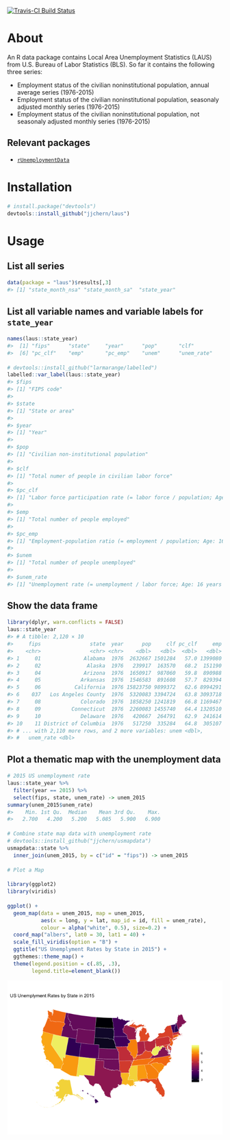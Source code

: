 
<!-- README.md is generated from README.Rmd. Please edit that file -->
[![Travis-CI Build Status](https://travis-ci.org/jjchern/laus.svg?branch=master)](https://travis-ci.org/jjchern/laus)

About
=====

An R data package contains Local Area Unemployment Statistics (LAUS) from U.S. Bureau of Labor Statistics (BLS). So far it contains the following three series:

-   Employment status of the civilian noninstitutional population, annual average series (1976-2015)
-   Employment status of the civilian noninstitutional population, seasonaly adjusted monthly series (1976-2015)
-   Employment status of the civilian noninstitutional population, not seasonaly adjusted monthly series (1976-2015)

Relevant packages
-----------------

-   [`rUnemploymentData`](https://github.com/trulia/rUnemploymentData/)

Installation
============

``` r
# install.package("devtools")
devtools::install_github("jjchern/laus")
```

Usage
=====

List all series
---------------

``` r
data(package = "laus")$results[,3]
#> [1] "state_month_nsa" "state_month_sa"  "state_year"
```

List all variable names and variable labels for `state_year`
------------------------------------------------------------

``` r
names(laus::state_year)
#>  [1] "fips"      "state"     "year"      "pop"       "clf"      
#>  [6] "pc_clf"    "emp"       "pc_emp"    "unem"      "unem_rate"

# devtools::install_github("larmarange/labelled")
labelled::var_label(laus::state_year)
#> $fips
#> [1] "FIPS code"
#> 
#> $state
#> [1] "State or area"
#> 
#> $year
#> [1] "Year"
#> 
#> $pop
#> [1] "Civilian non-institutional population"
#> 
#> $clf
#> [1] "Total numer of people in civilian labor force"
#> 
#> $pc_clf
#> [1] "Labor force participation rate (= labor force / population; Age: 16 years and over)"
#> 
#> $emp
#> [1] "Total number of people employed"
#> 
#> $pc_emp
#> [1] "Employment-population ratio (= employment / population; Age: 16 years and over)"
#> 
#> $unem
#> [1] "Total number of people unemployed"
#> 
#> $unem_rate
#> [1] "Unemployment rate (= unemployment / labor force; Age: 16 years and over)"
```

Show the data frame
-------------------

``` r
library(dplyr, warn.conflicts = FALSE)
laus::state_year
#> # A tibble: 2,120 × 10
#>     fips                state  year      pop     clf pc_clf     emp pc_emp
#>    <chr>                <chr> <chr>    <dbl>   <dbl>  <dbl>   <dbl>  <dbl>
#> 1     01              Alabama  1976  2632667 1501284   57.0 1399080   53.1
#> 2     02               Alaska  1976   239917  163570   68.2  151190   63.0
#> 3     04              Arizona  1976  1650917  987060   59.8  890988   54.0
#> 4     05             Arkansas  1976  1546583  891608   57.7  829394   53.6
#> 5     06           California  1976 15823750 9899372   62.6 8994291   56.8
#> 6    037   Los Angeles County  1976  5320083 3394724   63.8 3093718   58.2
#> 7     08             Colorado  1976  1858250 1241819   66.8 1169467   62.9
#> 8     09          Connecticut  1976  2260083 1455740   64.4 1320510   58.4
#> 9     10             Delaware  1976   420667  264791   62.9  241614   57.4
#> 10    11 District of Columbia  1976   517250  335284   64.8  305107   59.0
#> # ... with 2,110 more rows, and 2 more variables: unem <dbl>,
#> #   unem_rate <dbl>
```

Plot a thematic map with the unemployment data
----------------------------------------------

``` r
# 2015 US unemployment rate
laus::state_year %>% 
  filter(year == 2015) %>% 
  select(fips, state, unem_rate) -> unem_2015
summary(unem_2015$unem_rate)
#>    Min. 1st Qu.  Median    Mean 3rd Qu.    Max. 
#>   2.700   4.200   5.200   5.085   5.900   6.900

# Combine state map data with unemployment rate
# devtools::install_github("jjchern/usmapdata")
usmapdata::state %>% 
  inner_join(unem_2015, by = c("id" = "fips")) -> unem_2015

# Plot a Map

library(ggplot2)
library(viridis)

ggplot() +
  geom_map(data = unem_2015, map = unem_2015,
           aes(x = long, y = lat, map_id = id, fill = unem_rate),
           colour = alpha("white", 0.5), size=0.2) +
  coord_map("albers", lat0 = 30, lat1 = 40) +
  scale_fill_viridis(option = "B") +
  ggtitle("US Unemplyment Rates by State in 2015") +
  ggthemes::theme_map() +
  theme(legend.position = c(.85, .3),
        legend.title=element_blank())
```

![](README-unem-2015-map-1.png)
